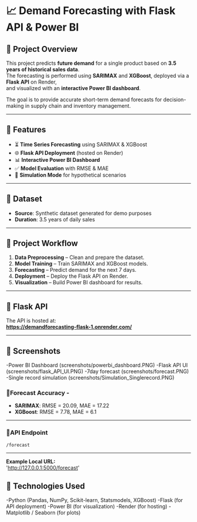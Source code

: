 # 📈 Demand Forecasting with Flask API & Power BI

## 🔹 Project Overview
This project predicts **future demand** for a single product based on **3.5 years of historical sales data**.  
The forecasting is performed using **SARIMAX** and **XGBoost**, deployed via a **Flask API** on Render,  
and visualized with an **interactive Power BI dashboard**.

The goal is to provide accurate short-term demand forecasts for decision-making in supply chain and inventory management.

---

## 🔹 Features
- ⏳ **Time Series Forecasting** using SARIMAX & XGBoost
- 🌐 **Flask API Deployment** (hosted on Render)
- 📊 **Interactive Power BI Dashboard**
- ✅ **Model Evaluation** with RMSE & MAE
- 📂 **Simulation Mode** for hypothetical scenarios

---

## 🔹 Dataset
- **Source**: Synthetic dataset generated for demo purposes
- **Duration**: 3.5 years of daily sales
 
---

## 🔹 Project Workflow
1. **Data Preprocessing** – Clean and prepare the dataset.
2. **Model Training** – Train SARIMAX and XGBoost models.
3. **Forecasting** – Predict demand for the next 7 days.
4. **Deployment** – Deploy the Flask API on Render.
5. **Visualization** – Build Power BI dashboard for results.

---

## 🔹 Flask API
The API is hosted at:  
**https://demandforecasting-flask-1.onrender.com/**

---
## 🔹 Screenshots ##
-Power BI Dashboard (screenshots/powerbi_dashboard.PNG)
-Flask API UI (screenshots/flask_API_UI.PNG)
-7day forecast (screenshots/forecast.PNG)
-Single record simulation (screenshots/Simulation_Singlerecord.PNG)

### 🔹Forecast Accuracy -
- **SARIMAX**: RMSE = 20.09, MAE = 17.22 
- **XGBoost**: RMSE = 7.78, MAE = 6.1

---
  
### 🔹API Endpoint
`/forecast`

---

**Example Local URL:**  
'http://127.0.0.1:5000/forecast'

## 🔹 Technologies Used

-Python (Pandas, NumPy, Scikit-learn, Statsmodels, XGBoost)
-Flask (for API deployment)
-Power BI (for visualization)
-Render (for hosting)
-Matplotlib / Seaborn (for plots)



